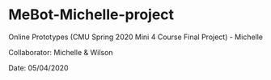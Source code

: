 # MeBot-Michelle-project
Online Prototypes (CMU Spring 2020 Mini 4 Course Final Project) - Michelle

Collaborator: Michelle & Wilson

Date: 05/04/2020

